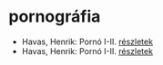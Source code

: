 # pornográfia

- Havas, Henrik: Pornó I-II. [részletek](_details/%7Bopf.creator%7D.md#id_804)
- Havas, Henrik: Pornó I-II. [részletek](_details/%7Bopf.creator%7D.md#id_805)